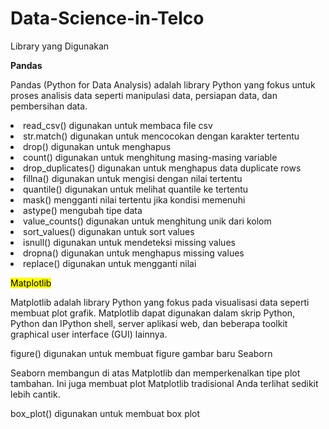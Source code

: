 # Data-Science-in-Telco

Library yang Digunakan

<b>Pandas</b>

Pandas (Python for Data Analysis) adalah library Python yang fokus untuk proses analisis data seperti manipulasi data, persiapan data, dan pembersihan data.

<li>read_csv() digunakan untuk membaca file csv </li>
<li>str.match() digunakan untuk mencocokan dengan karakter tertentu </li>
<li>drop() digunakan untuk menghapus</li>
<li>count() digunakan untuk menghitung masing-masing variable</li>
<li>drop_duplicates() digunakan untuk menghapus data duplicate rows</li>
<li>fillna() digunakan untuk mengisi dengan nilai tertentu</li>
<li>quantile() digunakan untuk melihat quantile ke tertentu</li>
<li>mask() mengganti nilai tertentu jika kondisi memenuhi</li>
<li>astype() mengubah tipe data</li>
<li>value_counts() digunakan untuk menghitung unik dari kolom</li>
<li>sort_values() digunakan untuk sort values</li>
<li>isnull() digunakan untuk mendeteksi missing values</li>
<li>dropna() digunakan untuk menghapus missing values</li>
<li>replace() digunakan untuk mengganti nilai</li>

<mark>Matplotlib</mark>

Matplotlib adalah library Python yang fokus pada visualisasi data seperti membuat plot grafik. Matplotlib dapat digunakan dalam skrip Python, Python dan IPython shell, server aplikasi web, dan beberapa toolkit graphical user interface (GUI) lainnya.

figure() digunakan untuk membuat figure gambar baru
Seaborn

Seaborn membangun di atas Matplotlib dan memperkenalkan tipe plot tambahan. Ini juga membuat plot Matplotlib tradisional Anda terlihat sedikit lebih cantik.

box_plot() digunakan untuk membuat box plot
